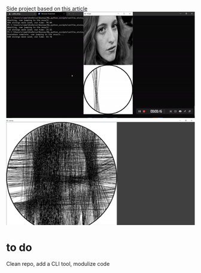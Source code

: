Side project based on [this article](https://datagenetics.com/blog/december12019/index.html)
![](https://github.com/Clement-Lelievre/selfie_string/blob/master/repo_readme.gif)
![](https://github.com/Clement-Lelievre/selfie_string/blob/master/result.png)

# to do 

Clean repo, add a CLI tool, modulize code